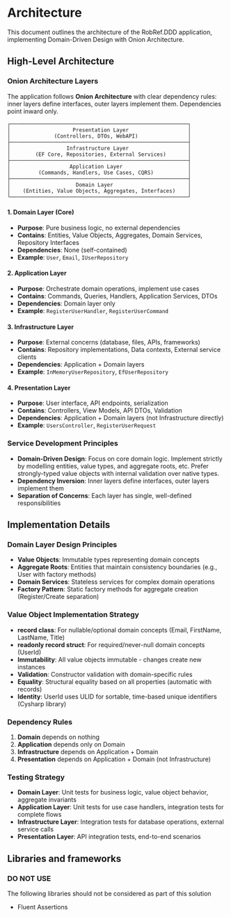 # Architecture

This document outlines the architecture of the RobRef.DDD application, implementing Domain-Driven Design with Onion Architecture.

## High-Level Architecture

### Onion Architecture Layers

The application follows **Onion Architecture** with clear dependency rules: inner layers define interfaces, outer layers implement them. Dependencies point inward only.

```
┌─────────────────────────────────────────────────────────┐
│                    Presentation Layer                   │
│              (Controllers, DTOs, WebAPI)                │
├─────────────────────────────────────────────────────────┤
│                  Infrastructure Layer                   │
│        (EF Core, Repositories, External Services)       │
├─────────────────────────────────────────────────────────┤
│                   Application Layer                     │
│         (Commands, Handlers, Use Cases, CQRS)           │
├─────────────────────────────────────────────────────────┤
│                     Domain Layer                        │
│    (Entities, Value Objects, Aggregates, Interfaces)    │
└─────────────────────────────────────────────────────────┘
```

#### 1. **Domain Layer** (Core)
- **Purpose**: Pure business logic, no external dependencies
- **Contains**: Entities, Value Objects, Aggregates, Domain Services, Repository Interfaces
- **Dependencies**: None (self-contained)
- **Example**: `User`, `Email`, `IUserRepository`

#### 2. **Application Layer** 
- **Purpose**: Orchestrate domain operations, implement use cases
- **Contains**: Commands, Queries, Handlers, Application Services, DTOs
- **Dependencies**: Domain layer only
- **Example**: `RegisterUserHandler`, `RegisterUserCommand`

#### 3. **Infrastructure Layer**
- **Purpose**: External concerns (database, files, APIs, frameworks)
- **Contains**: Repository implementations, Data contexts, External service clients
- **Dependencies**: Application + Domain layers
- **Example**: `InMemoryUserRepository`, `EfUserRepository`

#### 4. **Presentation Layer** 
- **Purpose**: User interface, API endpoints, serialization
- **Contains**: Controllers, View Models, API DTOs, Validation
- **Dependencies**: Application + Domain layers (not Infrastructure directly)
- **Example**: `UsersController`, `RegisterUserRequest`

### Service Development Principles
- **Domain-Driven Design**: Focus on core domain logic. Implement strictly by modelling entities, value types, and aggregate roots, etc. Prefer strongly-typed value objects with internal validation over native types.
- **Dependency Inversion**: Inner layers define interfaces, outer layers implement them
- **Separation of Concerns**: Each layer has single, well-defined responsibilities

## Implementation Details

### Domain Layer Design Principles
- **Value Objects**: Immutable types representing domain concepts
- **Aggregate Roots**: Entities that maintain consistency boundaries (e.g., User with factory methods)
- **Domain Services**: Stateless services for complex domain operations
- **Factory Pattern**: Static factory methods for aggregate creation (Register/Create separation)

### Value Object Implementation Strategy
- **record class**: For nullable/optional domain concepts (Email, FirstName, LastName, Title)
- **readonly record struct**: For required/never-null domain concepts (UserId)
- **Immutability**: All value objects immutable - changes create new instances
- **Validation**: Constructor validation with domain-specific rules
- **Equality**: Structural equality based on all properties (automatic with records)
- **Identity**: UserId uses ULID for sortable, time-based unique identifiers (Cysharp library)

### Dependency Rules
1. **Domain** depends on nothing
2. **Application** depends only on Domain
3. **Infrastructure** depends on Application + Domain
4. **Presentation** depends on Application + Domain (not Infrastructure)

### Testing Strategy
- **Domain Layer**: Unit tests for business logic, value object behavior, aggregate invariants
- **Application Layer**: Unit tests for use case handlers, integration tests for complete flows
- **Infrastructure Layer**: Integration tests for database operations, external service calls
- **Presentation Layer**: API integration tests, end-to-end scenarios

## Libraries and frameworks

### DO NOT USE
The following libraries should not be considered as part of this solution
- Fluent Assertions